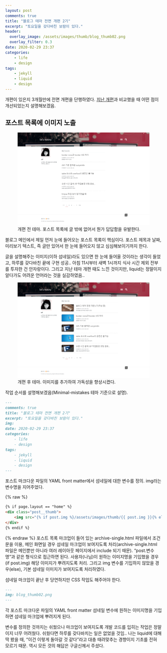 ```yaml
---
layout: post
comments: true
title: "블로그 테마 전면 개편 2기"
excerpt: "토요일을 갖다바친 보람이 있다."
header:
  overlay_image: /assets/images/thumb/blog_thumb02.png
  overlay_filter: 0.3
date: 2020-02-29 23:37
categories:
    - life
    - design
tags:
    - jekyll
    - liquid
    - design
---
```

개편이 있은지 3개월만에 전면 개편을 단행하였다. <a href="/2019/12/01/theme" class="bu-link2">지난 개편</a>과 비교했을 때 어떤 점이 개선되었는지 설명해보겠음.

## 포스트 목록에 이미지 노출

<figure class="rsp-img type1 zoom auto-alt align--center figure--right">
    <img src="/assets/images/post/theme02_img01.png" alt="">
    <figcaption>개편 전 테마. 포스트 목록에 글 밖에 없어서 뭔가 답답함을 유발한다.</figcaption>
</figure>

블로그 메인에서 제일 먼저 눈에 들어오는 포스트 목록이 핵심이다. 포스트 제목과 날짜, 미리보기 텍스트, 즉 글만 있어서 한 눈에 들어오지 않고 심심해보이기까지 한다.

글을 설명해주는 이미지(이하 섬네일)라도 있으면 한 눈에 들어올 것이라는 생각이 들었고, 하루를 갖다바친 끝에 구현 성공.. 아침 11시부터 새벽 1시까지 식사 시간 제외 전부를 투자한 건 안자랑이다. 그리고 지난 테마 개편 때도 느낀 것이지만, liquid는 정말이지 알다가도 어려운 언어라는 것을 실감하였음..

<figure class="rsp-img type1 zoom auto-alt align--center">
    <img src="/assets/images/post/theme02_img02.png" alt="">
    <figcaption>개편 후 테마. 이미지를 추가하여 가독성을 향상시켰다.</figcaption>
</figure>

작업 순서를 설명해보겠음(Minimal-mistakes 테마 기준으로 설명).

```markdown
---
comments: true
title: "블로그 테마 전면 개편 2기"
excerpt: "토요일을 갖다바친 보람이 있다."
img: 
date: 2020-02-29 23:37
categories:
    - life
    - design
tags:
    - jekyll
    - liquid
    - design
---
```
포스트 마크다운 파일의 YAML front matter에서 섬네일에 대한 변수를 정의. img라는 변수명을 지어주었다.

{% raw %}
```html
{% if page.layout == "home" %}
<div class="post__thumb">
    <img src="{% if post.img %}/assets/images/thumb/{{ post.img }}{% else %}/assets/images/thumb/default_thumb04.png{% endif %}" alt="">
</div>
{% endif %}
```
{% endraw %}
포스트 목록 마크업이 들어 있는 archive-single.html 파일에서 조건문을 이용, 메인 화면일 경우 섬네일 마크업이 보여지도록 처리(archive-single.html 파일은 메인뿐만 아니라 여러 레이아웃 페이지에서 include 되기 때문). &ldquo;post.변수명&rdquo;과 같은 형식으로 접근하면 된다. 사용자(나님)이 원하는 이미지명을 기입했을 경우(if post.img) 해당 이미지가 뿌려지도록 처리. 그리고 img 변수를 기입하지 않았을 경우(else), 기본 섬네일 이미지가 보여지도록 처리하였다.

섬네일 마크업이 끝난 후 당연하지만 CSS 작업도 해주어야 한다.

```markdown
---
img: blog_thumb02.png
---
```
각 포스트 마크다운 파일의 YAML front matter 섬네일 변수에 원하는 이미지명을 기입하면 섬네일 마크업에 뿌려지게 된다.

변수를 정의한 것까지는 쉬웠으나 마크업이 보여지도록 개발 코드를 입히는 작업은 정말이지 너무 어려웠다. 쉬웠다면 하루를 갖다바치는 일은 없었을 것임.. 나는 liquid에 대해 딱 봤을 때, &ldquo;이건 이렇게 돌아갈 것 같다&rdquo;라고 대충 때려맞추는 경향이지 기초를 전혀 모르기 때문. 역시 모든 것의 해답은 구글신께서 주셨다.